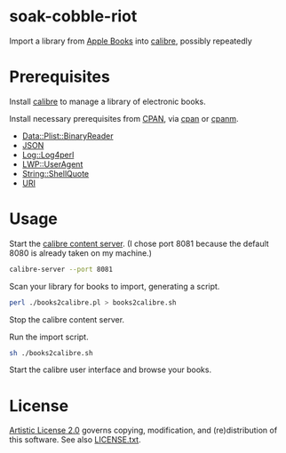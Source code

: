 # soak-cobble-riot

Import a library from [Apple Books] into [calibre], possibly repeatedly

[Apple Books]: https://www.apple.com/apple-books/
[calibre]: https://calibre-ebook.com/

# Prerequisites

Install [calibre] to manage a library of electronic books.

Install necessary prerequisites from [CPAN], via [cpan] or [cpanm].

[CPAN]: https://www.cpan.org/
[cpan]: https://metacpan.org/pod/CPAN
[cpanm]: https://metacpan.org/pod/App::cpanminus

- [Data::Plist::BinaryReader]
- [JSON]
- [Log::Log4perl]
- [LWP::UserAgent]
- [String::ShellQuote]
- [URI]

[Data::Plist::BinaryReader]: https://metacpan.org/pod/Data::Plist::BinaryReader
[JSON]: https://metacpan.org/pod/JSON
[Log::Log4perl]: https://metacpan.org/pod/Log::Log4perl
[LWP::UserAgent]: https://metacpan.org/pod/LWP::UserAgent]
[String::ShellQuote]: https://metacpan.org/pod/String::ShellQuote
[URI]: https://metacpan.org/pod/URI

# Usage

Start the [calibre content server].  (I chose port 8081 because the default 8080 is already taken on my machine.)

[calibre content server]: https://manual.calibre-ebook.com/#the-calibre-content-server

```sh
calibre-server --port 8081
```

Scan your library for books to import, generating a script.

```sh
perl ./books2calibre.pl > books2calibre.sh
```

Stop the calibre content server.

Run the import script.

```sh
sh ./books2calibre.sh
```

Start the calibre user interface and browse your books.

# License

[Artistic License 2.0] governs copying, modification, and (re)distribution of this software.  See also [LICENSE.txt].

[Artistic License 2.0]: https://www.perlfoundation.org/artistic-license-20.html
[LICENSE.txt]: LICENSE.txt

